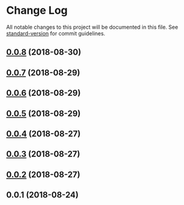 # Change Log

All notable changes to this project will be documented in this file. See [standard-version](https://github.com/conventional-changelog/standard-version) for commit guidelines.

<a name="0.0.8"></a>
## [0.0.8](https://github.com/tiny-tinker/asyncy-vue/compare/v0.0.7...v0.0.8) (2018-08-30)



<a name="0.0.7"></a>
## [0.0.7](https://github.com/tiny-tinker/asyncy-vue/compare/v0.0.6...v0.0.7) (2018-08-29)



<a name="0.0.6"></a>
## [0.0.6](https://github.com/tiny-tinker/asyncy-vue/compare/v0.0.5...v0.0.6) (2018-08-29)



<a name="0.0.5"></a>
## [0.0.5](https://github.com/tiny-tinker/asyncy-vue/compare/v0.0.4...v0.0.5) (2018-08-29)



<a name="0.0.4"></a>
## [0.0.4](https://github.com/tiny-tinker/asyncy-vue/compare/v0.0.3...v0.0.4) (2018-08-27)



<a name="0.0.3"></a>
## [0.0.3](https://github.com/tiny-tinker/asyncy-vue/compare/v0.0.2...v0.0.3) (2018-08-27)



<a name="0.0.2"></a>
## [0.0.2](https://github.com/tiny-tinker/asyncy-vue/compare/v0.0.1...v0.0.2) (2018-08-27)



<a name="0.0.1"></a>
## 0.0.1 (2018-08-24)
